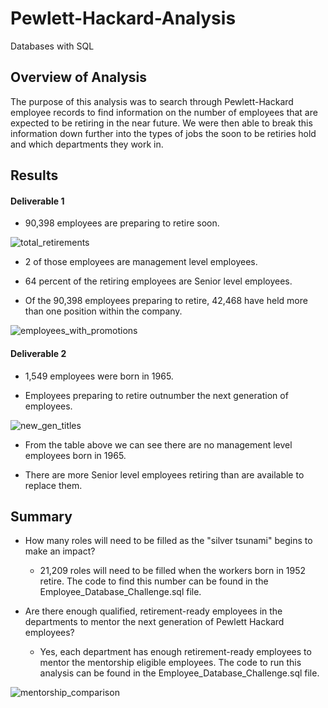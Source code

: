 # Pewlett-Hackard-Analysis
Databases with SQL

## Overview of Analysis
The purpose of this analysis was to search through Pewlett-Hackard employee records to find information on the number of employees that are expected to be retiring in the near future. We were then able to break this information down further into the types of jobs the soon to be retiries hold and which departments they work in.

## Results

#### Deliverable 1
  - 90,398 employees are preparing to retire soon.
  
  ![total_retirements](https://user-images.githubusercontent.com/90737940/140448708-87c7418c-a95c-4025-8519-501f622408e3.png)
  
 
  - 2 of those employees are management level employees.
  
  - 64 percent of the retiring employees are Senior level employees.
  
  - Of the 90,398 employees preparing to retire, 42,468 have held more than one position within the company.
  
  ![employees_with_promotions](https://user-images.githubusercontent.com/90737940/140449667-0ad54dab-f5f2-4e2f-993d-f312b47ba723.png)


#### Deliverable 2
  - 1,549 employees were born in 1965.

  - Employees preparing to retire outnumber the next generation of employees.
  
  ![new_gen_titles](https://user-images.githubusercontent.com/90737940/140450322-467a91ff-40b6-48dd-8ccc-55c1c700d62b.png)

  - From the table above we can see there are no management level employees born in 1965.
  
  - There are more Senior level employees retiring than are available to replace them.

## Summary

  - How many roles will need to be filled as the "silver tsunami" begins to make an impact?
    - 21,209 roles will need to be filled when the workers born in 1952 retire. The code to find this number can be found in the Employee_Database_Challenge.sql file.

  - Are there enough qualified, retirement-ready employees in the departments to mentor the next generation of Pewlett Hackard employees?
    -   Yes, each department has enough retirement-ready employees to mentor the mentorship eligible employees. The code to run this analysis can be found in the Employee_Database_Challenge.sql file.


![mentorship_comparison](https://user-images.githubusercontent.com/90737940/140457066-345b40cb-96b0-4132-85e8-8dc52cd99545.png)
